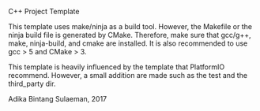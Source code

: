 C++ Project Template

This template uses make/ninja as a build tool. However, the Makefile or the ninja build file is generated by CMake. Therefore, make sure that gcc/g++, make, ninja-build, and cmake are installed. It is also recommended to use gcc > 5 and CMake > 3.

This template is heavily influenced by the template that PlatformIO recommend. However, a small addition are made such as the test and the third_party dir.

Adika Bintang Sulaeman, 2017
